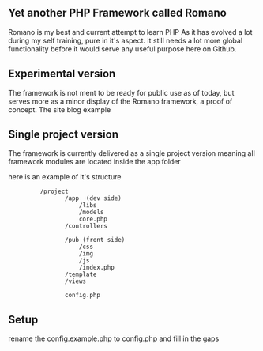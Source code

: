 Yet another PHP Framework called Romano
---------------------------------------
Romano is my best and current attempt to learn PHP
As it has evolved a lot during my self training, pure in it's aspect.
it still needs a lot more global functionality before it would serve any useful purpose here on Github.

Experimental version
--------------------
The framework is not ment to be ready for public use as of today,
but serves more as a minor display of the Romano framework, a proof of concept.
The site blog example

Single project version
----------------------
The framework is currently delivered as a single project version meaning
all framework modules are located inside the app folder

here is an example of it's structure

			 /project
			 		/app  (dev side)
			 			/libs
			 			/models
			 			core.php
			 		/controllers

			 		/pub (front side)
			 			/css
			 			/img
			 			/js
			 			/index.php
			 		/template
			 		/views

			 		config.php

Setup
-----
rename the config.example.php to config.php and fill in the gaps